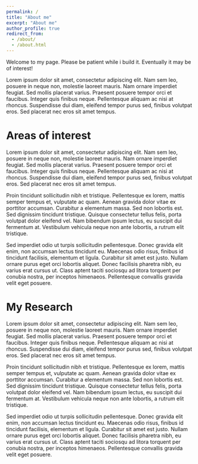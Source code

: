 ```yaml
---
permalink: /
title: "About me"
excerpt: "About me"
author_profile: true
redirect_from: 
  - /about/
  - /about.html
---
```


Welcome to my page.  Please be patient while i build it.  Eventually it may be of interest!

Lorem ipsum dolor sit amet, consectetur adipiscing elit. Nam sem leo, posuere in neque non, molestie laoreet mauris. Nam ornare imperdiet feugiat. Sed mollis placerat varius. Praesent posuere tempor orci et faucibus. Integer quis finibus neque. Pellentesque aliquam ac nisi at rhoncus. Suspendisse dui diam, eleifend tempor purus sed, finibus volutpat eros. Sed placerat nec eros sit amet tempus.



Areas of interest
======
Lorem ipsum dolor sit amet, consectetur adipiscing elit. Nam sem leo, posuere in neque non, molestie laoreet mauris. Nam ornare imperdiet feugiat. Sed mollis placerat varius. Praesent posuere tempor orci et faucibus. Integer quis finibus neque. Pellentesque aliquam ac nisi at rhoncus. Suspendisse dui diam, eleifend tempor purus sed, finibus volutpat eros. Sed placerat nec eros sit amet tempus.

Proin tincidunt sollicitudin nibh et tristique. Pellentesque ex lorem, mattis semper tempus et, vulputate ac quam. Aenean gravida dolor vitae ex porttitor accumsan. Curabitur a elementum massa. Sed non lobortis est. Sed dignissim tincidunt tristique. Quisque consectetur tellus felis, porta volutpat dolor eleifend vel. Nam bibendum ipsum lectus, eu suscipit dui fermentum at. Vestibulum vehicula neque non ante lobortis, a rutrum elit tristique.

Sed imperdiet odio ut turpis sollicitudin pellentesque. Donec gravida elit enim, non accumsan lectus tincidunt eu. Maecenas odio risus, finibus id tincidunt facilisis, elementum et ligula. Curabitur sit amet est justo. Nullam ornare purus eget orci lobortis aliquet. Donec facilisis pharetra nibh, eu varius erat cursus ut. Class aptent taciti sociosqu ad litora torquent per conubia nostra, per inceptos himenaeos. Pellentesque convallis gravida velit eget posuere.


My Research
======
Lorem ipsum dolor sit amet, consectetur adipiscing elit. Nam sem leo, posuere in neque non, molestie laoreet mauris. Nam ornare imperdiet feugiat. Sed mollis placerat varius. Praesent posuere tempor orci et faucibus. Integer quis finibus neque. Pellentesque aliquam ac nisi at rhoncus. Suspendisse dui diam, eleifend tempor purus sed, finibus volutpat eros. Sed placerat nec eros sit amet tempus.

Proin tincidunt sollicitudin nibh et tristique. Pellentesque ex lorem, mattis semper tempus et, vulputate ac quam. Aenean gravida dolor vitae ex porttitor accumsan. Curabitur a elementum massa. Sed non lobortis est. Sed dignissim tincidunt tristique. Quisque consectetur tellus felis, porta volutpat dolor eleifend vel. Nam bibendum ipsum lectus, eu suscipit dui fermentum at. Vestibulum vehicula neque non ante lobortis, a rutrum elit tristique.

Sed imperdiet odio ut turpis sollicitudin pellentesque. Donec gravida elit enim, non accumsan lectus tincidunt eu. Maecenas odio risus, finibus id tincidunt facilisis, elementum et ligula. Curabitur sit amet est justo. Nullam ornare purus eget orci lobortis aliquet. Donec facilisis pharetra nibh, eu varius erat cursus ut. Class aptent taciti sociosqu ad litora torquent per conubia nostra, per inceptos himenaeos. Pellentesque convallis gravida velit eget posuere.
